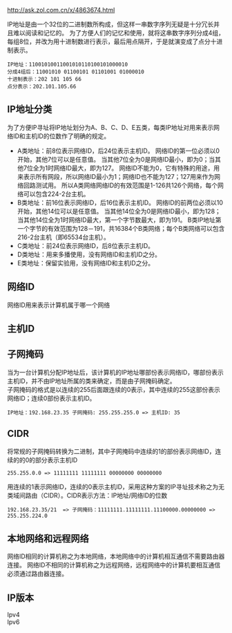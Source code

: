 http://ask.zol.com.cn/x/4863674.html

IP地址是由一个32位的二进制数所构成，但这样一串数字序列无疑是十分冗长并且难以阅读和记忆的。
为了方便人们的记忆和使用，就将这串数字序列分成4组，每组8位，并改为用十进制数进行表示，最后用点隔开，于是就演变成了点分十进制表示。
```
IP地址：11001010011001010110100101000010
分成4组后：11001010 01100101 01101001 01000010
十进制表示：202 101 105 66 
点分表示：202.101.105.66
```


## IP地址分类
为了方便IP寻址将IP地址划分为A、B、C、D、E五类，每类IP地址对用来表示网络ID和主机ID的位数作了明确的规定。

- A类地址：前8位表示网络ID，后24位表示主机ID。
    网络ID的第一位必须以0开始，其他7位可以是任意值。
    当其他7位全为0是网络ID最小，即为0；当其他7位全为1时网络ID最大，即为127。
    网络ID不能为0，它有特殊的用途，用来表示所有网段，所以网络ID最小为1；网络ID也不能为127；127用来作为网络回路测试用。
    所以A类网络网络ID的有效范围是1-126共126个网络，每个网络可以包含224-2台主机。
- B类地址：前16位表示网络ID，后16位表示主机ID。
    网络ID的前两位必须以10开始，其他14位可以是任意值。
    当其他14位全为0是网络ID最小，即为128；当其他14位全为1时网络ID最大，第一个字节数最大，即为191。
    B类IP地址第一个字节的有效范围为128－191，共16384个B类网络；每个B类网络可以包含216-2台主机（即65534台主机）。 
- C类地址：前24位表示网络ID，后8位表示主机ID。
- D类地址：用来多播使用，没有网络ID和主机ID之分。
- E类地址：保留实验用，没有网络ID和主机ID之分。


## 网络ID
网络ID用来表示计算机属于哪一个网络

## 主机ID


## 子网掩码
当为一台计算机分配IP地址后，该计算机的IP地址哪部份表示网络ID，哪部份表示主机ID，并不由IP地址所属的类来确定，而是由子网掩码确定。  
子网掩码的格式是以连续的255后面跟连续的0表示，其中连续的255这部份表示网络ID；连续0部份表示主机ID。
```
IP地址：192.168.23.35 子网掩码: 255.255.255.0 => 主机ID: 35
```

## CIDR
将常规的子网掩码转换为二进制，其中子网掩码中连续的1的部份表示网络ID，连续的的0的部分表示主机ID
```
255.255.0.0 => 11111111 11111111 00000000 00000000
```
用连续的1表示网络ID，连续的0表示主机ID，采用这种方案的IP寻址技术称之为无类域间路由（CIDR）。CIDR表示方法：IP地址/网络ID的位数
```
192.168.23.35/21  => 子网掩码：11111111.11111111.11100000.00000000 => 255.255.224.0
```

## 本地网络和远程网络
网络ID相同的计算机称之为本地网络，本地网络中的计算机相互通信不需要路由器连接。
网络ID不相同的计算机称之为远程网络，远程网络中的计算机要相互通信必须通过路由器连接。


## IP版本
Ipv4  
Ipv6  
